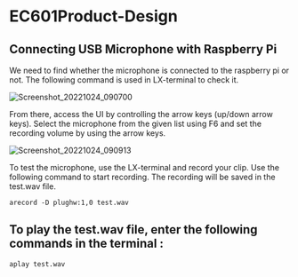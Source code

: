 # EC601Product-Design

## Connecting USB Microphone with Raspberry Pi
We need to find whether the microphone is connected to the raspberry pi or not.
The following command is used in LX-terminal to check it.  
  
  




![Screenshot_20221024_090700](https://user-images.githubusercontent.com/113220582/199040297-32d5e705-2b5a-42bd-97a9-b7ee3112c0ea.png)



From there, access the UI by controlling the arrow keys (up/down arrow keys).
Select the microphone from the given list using F6 and set the recording volume
by using the arrow keys.  
  
  
  



![Screenshot_20221024_090913](https://user-images.githubusercontent.com/113220582/199040424-3887921f-f56a-4096-b641-3fa99497492a.png)



To test the microphone, use the LX-terminal and record your clip. Use the
following command to start recording. The recording will be saved in the test.wav
file.

```
arecord -D plughw:1,0 test.wav
```

## To play the test.wav file, enter the following commands in the terminal :

```
aplay test.wav

```
